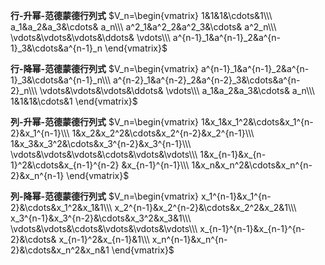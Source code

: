 **行-升幂-范德蒙德行列式**
$V_n=\begin{vmatrix}
1&1&1&\cdots&1\\\ 
a_1&a_2&a_3&\cdots& a_n\\\ 
a^2_1&a^2_2&a^2_3&\cdots& a^2_n\\\ 
\vdots&\vdots&\vdots&\ddots& \vdots\\\ 
a^{n-1}_1&a^{n-1}_2&a^{n-1}_3&\cdots&a^{n-1}_n
\end{vmatrix}$

**行-降幂-范德蒙德行列式**
$V_n=\begin{vmatrix}
a^{n-1}_1&a^{n-1}_2&a^{n-1}_3&\cdots&a^{n-1}_n\\\ 
a^{n-2}_1&a^{n-2}_2&a^{n-2}_3&\cdots&a^{n-2}_n\\\ 
\vdots&\vdots&\vdots&\ddots& \vdots\\\ 
a_1&a_2&a_3&\cdots& a_n\\\ 
1&1&1&\cdots&1
\end{vmatrix}$

**列-升幂-范德蒙德行列式**
$V_n=\begin{vmatrix}
1&x_1&x_1^2&\cdots&x_1^{n-2}&x_1^{n-1}\\\ 
1&x_2&x_2^2&\cdots&x_2^{n-2}&x_2^{n-1}\\\ 
1&x_3&x_3^2&\cdots&x_3^{n-2}&x_3^{n-1}\\\ 
\vdots&\vdots&\vdots&\cdots&\vdots&\vdots\\\ 
1&x_{n-1}&x_{n-1}^2&\cdots&x_{n-1}^{n-2}
&x_{n-1}^{n-1}\\\ 
1&x_n&x_n^2&\cdots&x_n^{n-2}&x_n^{n-1}
\end{vmatrix}$

**列-降幂-范德蒙德行列式**
$V_n=\begin{vmatrix}
x_1^{n-1}&x_1^{n-2}&\cdots&x_1^2&x_1&1\\\ 
x_2^{n-1}&x_2^{n-2}&\cdots&x_2^2&x_2&1\\\ 
x_3^{n-1}&x_3^{n-2}&\cdots&x_3^2&x_3&1\\\ 
\vdots&\vdots&\cdots&\vdots&\vdots&\vdots\\\ 
x_{n-1}^{n-1}&x_{n-1}^{n-2}&\cdots&
x_{n-1}^2&x_{n-1}&1\\\ 
x_n^{n-1}&x_n^{n-2}&\cdots&x_n^2&x_n&1
\end{vmatrix}$